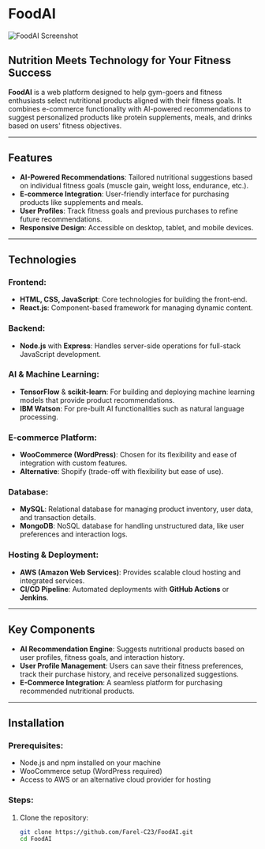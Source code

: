 # FoodAI
![FoodAI Screenshot](https://github.com/user-attachments/assets/18156db5-4d61-4d40-8ae5-9cfe6e289cb0)

## Nutrition Meets Technology for Your Fitness Success

**FoodAI** is a web platform designed to help gym-goers and fitness enthusiasts select nutritional products aligned with their fitness goals. It combines e-commerce functionality with AI-powered recommendations to suggest personalized products like protein supplements, meals, and drinks based on users' fitness objectives.

---

## Features

- **AI-Powered Recommendations**: Tailored nutritional suggestions based on individual fitness goals (muscle gain, weight loss, endurance, etc.).
- **E-commerce Integration**: User-friendly interface for purchasing products like supplements and meals.
- **User Profiles**: Track fitness goals and previous purchases to refine future recommendations.
- **Responsive Design**: Accessible on desktop, tablet, and mobile devices.

---

## Technologies

### Frontend:
- **HTML, CSS, JavaScript**: Core technologies for building the front-end.
- **React.js**: Component-based framework for managing dynamic content.

### Backend:
- **Node.js** with **Express**: Handles server-side operations for full-stack JavaScript development.

### AI & Machine Learning:
- **TensorFlow** & **scikit-learn**: For building and deploying machine learning models that provide product recommendations.
- **IBM Watson**: For pre-built AI functionalities such as natural language processing.

### E-commerce Platform:
- **WooCommerce (WordPress)**: Chosen for its flexibility and ease of integration with custom features.
- **Alternative**: Shopify (trade-off with flexibility but ease of use).

### Database:
- **MySQL**: Relational database for managing product inventory, user data, and transaction details.
- **MongoDB**: NoSQL database for handling unstructured data, like user preferences and interaction logs.

### Hosting & Deployment:
- **AWS (Amazon Web Services)**: Provides scalable cloud hosting and integrated services.
- **CI/CD Pipeline**: Automated deployments with **GitHub Actions** or **Jenkins**.

---

## Key Components

- **AI Recommendation Engine**: Suggests nutritional products based on user profiles, fitness goals, and interaction history.
- **User Profile Management**: Users can save their fitness preferences, track their purchase history, and receive personalized suggestions.
- **E-Commerce Integration**: A seamless platform for purchasing recommended nutritional products.

---

## Installation

### Prerequisites:
- Node.js and npm installed on your machine
- WooCommerce setup (WordPress required)
- Access to AWS or an alternative cloud provider for hosting

### Steps:
1. Clone the repository:
   ```bash
   git clone https://github.com/Farel-C23/FoodAI.git
   cd FoodAI
